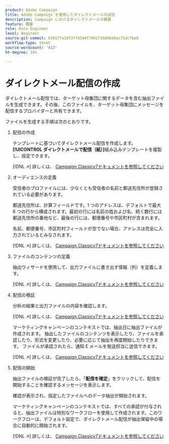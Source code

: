 ```yaml
---
product: Adobe Campaign
title: Adobe Campaign を使用したダイレクトメールの送信
description: Campaign におけるダイレクトメールの概要
feature: 概要
role: Data Engineer
level: Beginner
source-git-commit: 67657fa19f3ff4594f7901f30d0d49ac75dcfbe0
workflow-type: tm+mt
source-wordcount: '413'
ht-degree: 34%

---
```


# ダイレクトメール配信の作成

ダイレクトメール配信では、ターゲット母集団に関するデータを含む抽出ファイルを生成できます。その後、このファイルを、ターゲット母集団にメッセージを配信するプロバイダーと共有できます。

ファイルを生成する手順は次のとおりです。

1. 配信の作成

   テンプレートに基づいてダイレクトメール配信を作成します。 **[!UICONTROL ダイレクトメールで配信（紙）]**&#x200B;組み込みテンプレートを複製し、設定できます。

   [!DNL :arrow_upper_right:] 詳しくは、 [Campaign Classicv7ドキュメントを参照してください](https://experienceleague.adobe.com/docs/campaign-classic/using/sending-messages/sending-direct-mail/creating-a-direct-mail-delivery.html)

1. オーディエンスの定義

   受信者のプロファイルには、少なくとも受信者の名前と郵送先住所が登録されている必要があります。

   郵送先住所は、計算フィールドです。1 つのアドレスは、デフォルトで最大 6 つの行から構成されます。最初の行には名前の姓および名、続く数行には郵送先住所の番地など、最後の行には、郵便番号や市区町村が含まれます。

   名前、郵便番号、市区町村フィールドが空でない場合、アドレスは完全に入力されているとみなされます。

   [!DNL :arrow_upper_right:] 詳しくは、 [Campaign Classicv7ドキュメントを参照してください](https://experienceleague.adobe.com/docs/campaign-classic/using/sending-messages/key-steps-when-creating-a-delivery/steps-defining-the-target-population.html?lang=ja)

1. ファイルのコンテンツの定義

   抽出ウィザードを使用して、出力ファイルに書き出す情報（列）を定義します。

   [!DNL :arrow_upper_right:] 詳しくは、 [Campaign Classicv7ドキュメントを参照してください](https://experienceleague.adobe.com/docs/campaign-classic/using/sending-messages/sending-direct-mail/defining-the-direct-mail-content.html)

1. 配信の検証

   分析の結果と出力ファイルの内容を確認します。

   [!DNL :arrow_upper_right:] 詳しくは、 [Campaign Classicv7ドキュメントを参照してください](https://experienceleague.adobe.com/docs/campaign-classic/using/sending-messages/sending-direct-mail/validating.html)

   マーケティングキャンペーンのコンテキストでは、抽出日に抽出ファイルが作成されます。 抽出したファイルのコンテンツを表示したり、ファイルを承認したり、形式を変更したり、必要に応じて抽出を再度開始したりできます。 ファイルが承認されたら、通知 E メールを発送担当に送信できます。

   [!DNL :arrow_upper_right:] 詳しくは、 [Campaign Classicv7ドキュメントを参照してください](https://experienceleague.adobe.com/docs/campaign-classic/using/orchestrating-campaigns/orchestrate-campaigns/marketing-campaign-approval.html#approving-an-extraction-file)

1. 配信の開始

   抽出ファイルの検証が完了したら、「**配信を確定**」をクリックして、配信を開始することを確認するメッセージを表示します。

   確認が表示され、指定したファイルへのデータ抽出が開始されます。

   マーケティングキャンペーンのコンテキストでは、すべての承認が付与されると、抽出ファイルは特別なワークフローを使用して作成されます。このワークフローは、デフォルト設定で、ダイレクトメール配信が抽出保留中の場合に自動的に開始されます。

   [!DNL :arrow_upper_right:] 詳しくは、 [Campaign Classicv7ドキュメントを参照してください](https://experienceleague.adobe.com/docs/campaign-classic/using/orchestrating-campaigns/orchestrate-campaigns/marketing-campaign-deliveries.html#starting-an-offline-delivery)